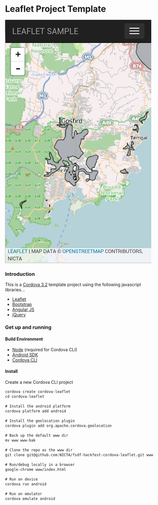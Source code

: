 # Leaflet Project Template

![Screen Grab](grab.jpg)

### Introduction

This is a [Cordova 3.2](http://cordova.apache.org/) template project using the following javascript libraries...
* [Leaflet](http://leafletjs.com/)
* [Bootstrap](http://getbootstrap.com/)
* [Angular JS](http://angularjs.org/)
* [jQuery](http://jquery.com/)

### Get up and running

#### Build Environment

* [Node](http://nodejs.org/) (required for Cordova CLI)
* [Android SDK](http://developer.android.com/sdk/index.html)
* [Cordova CLI](http://cordova.apache.org/docs/en/3.2.0/guide_cli_index.md.html#The%20Command-Line%20Interface)

#### Install

Create a new Cordova CLI project

    cordova create cordova-leaflet
    cd cordova-leaflet
    
    # Install the android platform
    cordova platform add android

    # Install the geolocation plugin
    cordova plugin add org.apache.cordova.geolocation

    # Back up the default www dir
    mv www www-bak
    
    # Clone the repo as the www dir
    git clone git@github.com:NICTA/fsdf-hackfest-cordova-leaflet.git www
    
    # Run/debug locally in a browser
    google-chrome www/index.html
    
    # Run on device
    cordova run android
    
    # Run on emulator
    cordova emulate android


